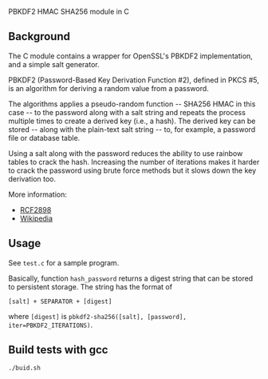 PBKDF2 HMAC SHA256 module in C

## Background
The C module contains a wrapper for OpenSSL's PBKDF2 implementation, and a simple salt generator.

PBKDF2 (Password-Based Key Derivation Function #2), defined in PKCS #5, is an algorithm for deriving a random value from a password.

The algorithms applies a pseudo-random function -- SHA256 HMAC in this case -- to the password along with a salt string and repeats the process multiple times to create a derived key (i.e., a hash). The derived key can be stored -- along with the plain-text salt string -- to, for example, a password file or database table.

Using a salt along with the password reduces the ability to use rainbow tables to crack the hash. Increasing the number of iterations makes it harder to crack the password using brute force methods but it slows down the key derivation too.

More information:
* [RCF2898](https://tools.ietf.org/html/rfc2898)
* [Wikipedia](https://en.wikipedia.org/wiki/PBKDF2)

## Usage
See `test.c` for a sample program.

Basically, function `hash_password` returns a digest string that can be stored to persistent storage. The string has the format of
```
[salt] + SEPARATOR + [digest]
```
where `[digest]` is `pbkdf2-sha256([salt], [password], iter=PBKDF2_ITERATIONS)`.

## Build tests with gcc
```
./buid.sh
```
